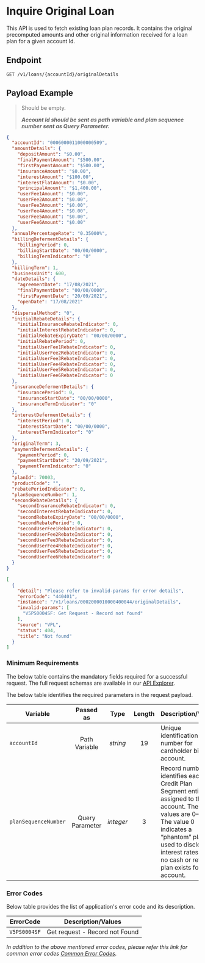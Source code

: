 # Inquire Original Loan

This API is used to fetch existing loan plan records. It contains the original precomputed amounts and other original information received for a loan plan for a given account Id.

## Endpoint

`GET /v1/loans/{accountId}/originalDetails`

## Payload Example

<!--
type: tab
titles: Request, Response, Error
-->

>Should be empty.
>
>***Account Id should be sent as path variable and plan sequence number sent as Query Parameter.***

<!--
type: tab
-->

```json
{
  "accountId": "0006000011000000509",
  "amountDetails": {
    "depositAmount": "$0.00",
    "finalPaymentAmount": "$500.00",
    "firstPaymentAmount": "$500.00",
    "insuranceAmount": "$0.00",
    "interestAmount": "$100.00",
    "interestFlatAmount": "$0.00",
    "principalAmount": "$1,400.00",
    "userFee1Amount": "$0.00",
    "userFee2Amount": "$0.00",
    "userFee3Amount": "$0.00",
    "userFee4Amount": "$0.00",
    "userFee5Amount": "$0.00",
    "userFee6Amount": "$0.00"
  },
  "annualPercentageRate": "0.35000%",
  "billingDefermentDetails": {
    "billingPeriod": 0,
    "billingStartDate": "00/00/0000",
    "billingTermIndicator": "0"
  },
  "billingTerm": 1,
  "businessUnit": 600,
  "dateDetails": {
    "agreementDate": "17/08/2021",
    "finalPaymentDate": "00/00/0000",
    "firstPaymentDate": "20/09/2021",
    "openDate": "17/08/2021"
  },
  "dispersalMethod": "0",
  "initialRebateDetails": {
    "initialInsuranceRebateIndicator": 0,
    "initialInterestRebateIndicator": 0,
    "initialRebateExpiryDate": "00/00/0000",
    "initialRebatePeriod": 0,
    "initialUserFee1RebateIndicator": 0,
    "initialUserFee2RebateIndicator": 0,
    "initialUserFee3RebateIndicator": 0,
    "initialUserFee4RebateIndicator": 0,
    "initialUserFee5RebateIndicator": 0,
    "initialUserFee6RebateIndicator": 0
  },
  "insuranceDefermentDetails": {
    "insurancePeriod": 0,
    "insuranceStartDate": "00/00/0000",
    "insuranceTermIndicator": "0"
  },
  "interestDefermentDetails": {
    "interestPeriod": 0,
    "interestStartDate": "00/00/0000",
    "interestTermIndicator": "0"
  },
  "originalTerm": 3,
  "paymentDefermentDetails": {
    "paymentPeriod": 0,
    "paymentStartDate": "20/09/2021",
    "paymentTermIndicator": "0"
  },
  "planId": 70003,
  "productCode": "",
  "rebatePeriodIndicator": 0,
  "planSequenceNumber": 1,
  "secondRebateDetails": {
    "secondInsuranceRebateIndicator": 0,
    "secondInterestRebateIndicator": 0,
    "secondRebateExpiryDate": "00/00/0000",
    "secondRebatePeriod": 0,
    "secondUserFee1RebateIndicator": 0,
    "secondUserFee2RebateIndicator": 0,
    "secondUserFee3RebateIndicator": 0,
    "secondUserFee4RebateIndicator": 0,
    "secondUserFee5RebateIndicator": 0,
    "secondUserFee6RebateIndicator": 0
  }
}
```

<!--
type: tab
-->

```json
[
  {
    "detail": "Please refer to invalid-params for error details",
    "errorCode": "440401",
    "instance": "/v1/loans/0002000010000400044/originalDetails",
    "invalid-params": [
      "V5PS0004SF: Get Request - Record not found"
    ],
    "source": "VPL",
    "status": 404,
    "title": "Not found"
  }
]

```

<!-- type: tab-end -->

### Minimum Requirements

The below table contains the mandatory fields required for a successful request. The full request schemas are available in our [API Explorer](../api/?type=get&path=/v1/loans/{accountId}/originalDetails).

The below table identifies the required parameters in the request payload.

| Variable | Passed as | Type | Length | Description/Values |
| -------- | :-------: | :--: | :------------: | ------------------ |
| `accountId` | Path Variable | *string* | 19 | Unique identification number for cardholder billing account.|
| `planSequenceNumber` | Query Parameter | *integer*| 3 | Record number that identifies each Credit Plan Segment entity assigned to the account. The values are 0–999. The value 0 indicates a “phantom” plan used to disclose interest rates when no cash or retail plan exists for an account.|

### Error Codes

Below table provides the list of application's error code and its description.

| ErrorCode |  Description/Values |
| --------  | ------------------ |
| `V5PS0004SF` | Get request - Record not Found |  

*In addition to the above mentioned error codes, please refer this link for common error codes [Common Error Codes](?path=docs/Common_Error_Code.md).*
